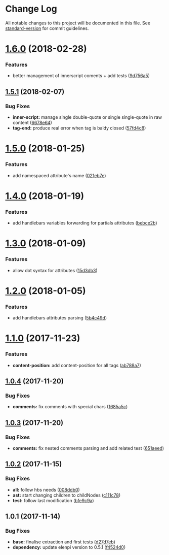 # Change Log

All notable changes to this project will be documented in this file. See [standard-version](https://github.com/conventional-changelog/standard-version) for commit guidelines.

<a name="1.6.0"></a>
# [1.6.0](https://github.com/nomocas/elenpi-html-parser/compare/v1.5.1...v1.6.0) (2018-02-28)


### Features

* better management of innerscript coments + add tests ([9d756a5](https://github.com/nomocas/elenpi-html-parser/commit/9d756a5))



<a name="1.5.1"></a>
## [1.5.1](https://github.com/nomocas/elenpi-html-parser/compare/v1.5.0...v1.5.1) (2018-02-07)


### Bug Fixes

* **inner-script:** manage single double-quote or single single-quote in raw content ([6678e64](https://github.com/nomocas/elenpi-html-parser/commit/6678e64))
* **tag-end:** produce real error when tag is baldy closed ([57fd4c8](https://github.com/nomocas/elenpi-html-parser/commit/57fd4c8))



<a name="1.5.0"></a>
# [1.5.0](https://github.com/nomocas/elenpi-html-parser/compare/v1.4.0...v1.5.0) (2018-01-25)


### Features

* add namespaced attribute's name ([021eb7e](https://github.com/nomocas/elenpi-html-parser/commit/021eb7e))



<a name="1.4.0"></a>
# [1.4.0](https://github.com/nomocas/elenpi-html-parser/compare/v1.3.0...v1.4.0) (2018-01-19)


### Features

* add handlebars variables forwarding for partials attributes ([bebce2b](https://github.com/nomocas/elenpi-html-parser/commit/bebce2b))



<a name="1.3.0"></a>
# [1.3.0](https://github.com/nomocas/elenpi-html-parser/compare/v1.2.0...v1.3.0) (2018-01-09)


### Features

* allow dot syntax for attributes ([15d3db3](https://github.com/nomocas/elenpi-html-parser/commit/15d3db3))



<a name="1.2.0"></a>
# [1.2.0](https://github.com/nomocas/elenpi-html-parser/compare/v1.1.0...v1.2.0) (2018-01-05)


### Features

* add handlebars attributes parsing ([5b4c49d](https://github.com/nomocas/elenpi-html-parser/commit/5b4c49d))



<a name="1.1.0"></a>
# [1.1.0](https://github.com/nomocas/elenpi-html-parser/compare/v1.0.4...v1.1.0) (2017-11-23)


### Features

* **content-position:** add content-position for all tags ([ab788a7](https://github.com/nomocas/elenpi-html-parser/commit/ab788a7))



<a name="1.0.4"></a>
## [1.0.4](https://github.com/nomocas/elenpi-html-parser/compare/v1.0.3...v1.0.4) (2017-11-20)


### Bug Fixes

* **comments:** fix comments with special chars ([1685a5c](https://github.com/nomocas/elenpi-html-parser/commit/1685a5c))



<a name="1.0.3"></a>
## [1.0.3](https://github.com/nomocas/elenpi-html-parser/compare/v1.0.2...v1.0.3) (2017-11-20)


### Bug Fixes

* **comments:** fix nested comments parsing and add related test ([651aeed](https://github.com/nomocas/elenpi-html-parser/commit/651aeed))



<a name="1.0.2"></a>
## [1.0.2](https://github.com/nomocas/elenpi-html-parser/compare/v1.0.1...v1.0.2) (2017-11-15)


### Bug Fixes

* **all:** follow hbs needs ([008ddb0](https://github.com/nomocas/elenpi-html-parser/commit/008ddb0))
* **ast:** start changing children to childNodes ([c111c78](https://github.com/nomocas/elenpi-html-parser/commit/c111c78))
* **test:** follow last modification ([bfe9c9a](https://github.com/nomocas/elenpi-html-parser/commit/bfe9c9a))



<a name="1.0.1"></a>
## 1.0.1 (2017-11-14)


### Bug Fixes

* **base:** finalise extraction and first tests ([d27d7eb](https://github.com/nomocas/elenpi-html-parser/commit/d27d7eb))
* **dependency:** update elenpi version to 0.5.1 ([f4524d0](https://github.com/nomocas/elenpi-html-parser/commit/f4524d0))

